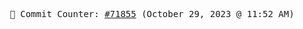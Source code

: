 <p align="center">
    <samp>
        📮 Commit Counter: <a href="https://github.com/Javascript-void0/Javascript-void0/commits/main">#71855</a> (October 29, 2023 @ 11:52 AM)
    </samp>
</p>